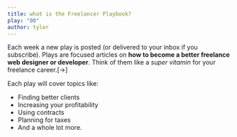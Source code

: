 ```yaml
---
title: what is the Freelancer Playbook?
play: "00"
author: tyler
---
```

Each week a new play is posted (or delivered to your inbox if you subscribe). Plays are focused articles on **how to become a better freelance web designer or developer**. Think of them like a _super vitamin_ for your freelance career.[->]

Each play will cover topics like:
- Finding better clients
- Increasing your profitability
- Using contracts
- Planning for taxes
- And a whole lot more.

